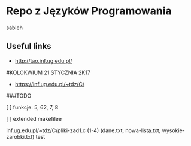 # Repo z Języków Programowania
sableh
## Useful links
- http://tao.inf.ug.edu.pl/

#KOLOKWIUM 21 STYCZNIA 2K17

- https://inf.ug.edu.pl/~tdz/C/

###TODO

[  ] funkcje: 5, 62, 7, 8

[  ] extended makefilee

inf.ug.edu.pl/~tdz/C/pliki-zad1.c   (1-4) (dane.txt, nowa-lista.txt, wysokie-zarobki.txt)
test
